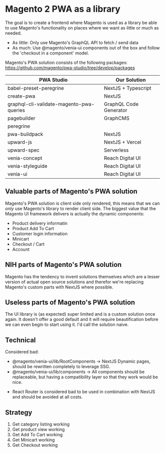# Magento 2 PWA as a library

The goal is to create a frontend where Magento is used as a library be able to
use Magento's functionality on places where we want as little or much as needed.

- As little: Only use Magento's GraphQL API to fetch / send data
- As much: Use @magento/venia-ui components out of the box and follow the
  'checkout in a component' model.

Magento's PWA solution consists of the following packages:
https://github.com/magento/pwa-studio/tree/develop/packages

| PWA Studio                               | Our Solution           |
| ---------------------------------------- | ---------------------- |
| babel-preset-peregrine                   | NextJS + Typescript    |
| create-pwa                               | NextJS                 |
| graphql-cli-validate-magento-pwa-queries | GraphQL Code Generator |
| pagebuilder                              | GraphCMS               |
| peregrine                                |                        |
| pwa-buildpack                            | NextJS                 |
| upward-js                                | NextJS + Vercel        |
| upward-spec                              | Serverless             |
| venia-concept                            | Reach Digital UI       |
| venia-styleguide                         | Reach Digital UI       |
| venia-ui                                 | Reach Digital UI       |

## Valuable parts of Magento's PWA solution

Magento's PWA solution is client side only rendered, this means that we can
_only_ use Magento's library to render client side. The biggest value that the
Magento UI framework delivers is actually the dynamic components:

- Product delivery informatin
- Product Add To Cart
- Customer login information
- Minicart
- Checkout / Cart
- Account

## NIH parts of Magento's PWA solution

Magento has the tendency to invent solutions themselves which are a lesser
version of actual open source solutions and therefor we're replacing Magento's
custom parts with NextJS where possible.

## Useless parts of Magento's PWA solution

The UI library is (as expected) super limited and is a custom solution once
again. It doesn't offer a good default and it will require beautification before
we can even begin to start using it. I'd call the solution naive.

## Technical

Considered bad:

- @magento/venia-ui/lib/RootComponents -> NextJS Dynamic pages, should be
  rewritten completely to leverage SSG.
- @magento/venia-ui/lib/components -> All components should be replaceable, but
  having a compatibility layer so that they work would be nice.

* React Router is considered bad to be used in combination with NextJS and
  should be avoided at all costs.

## Strategy

1. Get category listing working
2. Get product view working
3. Get Add To Cart working
4. Get Minicart working
5. Get Checkout working
